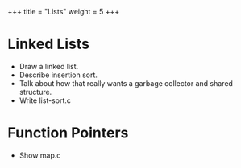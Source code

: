+++
title = "Lists"
weight = 5
+++

# Linked Lists

 - Draw a linked list.
 - Describe insertion sort.
 - Talk about how that really wants a garbage collector and
   shared structure.
 - Write list-sort.c

# Function Pointers

 - Show map.c
